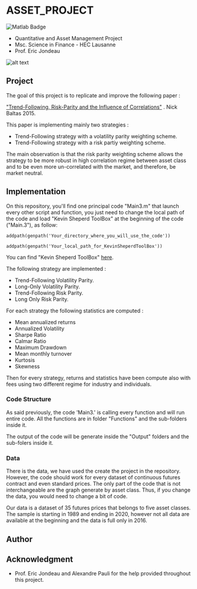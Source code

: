 # ASSET_PROJECT

![Matlab Badge](https://img.shields.io/badge/matlab-2019B-orange)

- Quantitative and Asset Management Project
- Msc. Science in Finance - HEC Lausanne
- Prof. Eric Jondeau

![alt text](https://upload.wikimedia.org/wikipedia/commons/a/a3/HEC_Lausanne_logo.svg "HEC Lausanne Logo")

## Project
The goal of this project is to replicate and improve the following paper : 

["Trend-Following, Risk-Parity and the Influence of Correlations"](https://papers.ssrn.com/sol3/papers.cfm?abstract_id=2673124) . Nick Baltas 2015. 

This paper is implementing mainly two strategies : 

- Trend-Following strategy with a volatility parity weighting scheme.
- Trend-Following strategy with a risk partiy weighting scheme.

The main observation is that the risk parity weighting scheme allows the strategy to be more robust in high correlation regime between asset class and to be even more un-correlated with the market, and therefore, be market neutral. 

## Implementation
On this repository, you'll find one principal code "Main3.m" that launch every other script and function, you just need to change the local path of the code and load "Kevin Sheperd ToolBox" at the beginning of the code ("Main.3"), as follow:

```
addpath(genpath('Your_directory_where_you_will_use_the_code'))

addpath(genpath('Your_local_path_for_KevinSheperdToolBox'))
```

You can find "Kevin Sheperd ToolBox" [here](https://github.com/bashtage/mfe-toolbox).

The following strategy are implemented : 

- Trend-Following Volatility Parity.
- Long-Only Volatility Parity. 
- Trend-Following Risk Parity. 
- Long Only Risk Parity. 

For each strategy the following statistics are computed : 

- Mean annualized returns
- Annualized Volatility
- Sharpe Ratio
- Calmar Ratio
- Maximum Drawdown
- Mean monthly turnover 
- Kurtosis
- Skewness

Then for every strategy, returns and statistics have been compute also with fees using two different regime for industry and individuals. 

### Code Structure
As said previously, the code 'Main3.' is calling every function and will run entire code. All the functions are in folder "Functions" and the sub-folders inside it. 

The output of the code will be generate inside the "Output" folders and the sub-folers inside it.

### Data
There is the data, we have used the create the project in the repository. However, the code should work for every dataset of continuous futures contract and even standard prices. The only part of the code that is not interchangeable are the graph generate by asset class. Thus, if you change the data, you would need to change a bit of code. 

Our data is a dataset of 35 futures prices that belongs to five asset classes. The sample is starting in 1989 and ending in 2020, however not all data are available at the beginning and the data is full only in 2016. 

## Author


## Acknowledgment 
 
- Prof. Eric Jondeau and Alexandre Pauli for the help provided throughout this project.
